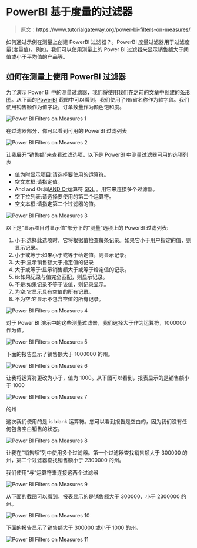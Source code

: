 # PowerBI 基于度量的过滤器

> 原文：<https://www.tutorialgateway.org/power-bi-filters-on-measures/>

如何通过示例在测量上创建 PowerBI 过滤器？。PowerBI 度量过滤器用于过滤度量(度量值)。例如，我们可以使用测量上的 Power BI 过滤器来显示销售额大于阈值或小于平均值的产品等。

## 如何在测量上使用 PowerBI 过滤器

为了演示 Power BI 中的测量过滤器，我们将使用我们在之前的文章中创建的[条形图](https://www.tutorialgateway.org/power-bi-bar-chart/)。从下面的[PowerBI](https://www.tutorialgateway.org/power-bi-tutorial/) 截图中可以看到，我们使用了州/省名称作为轴字段。我们使用销售额作为值字段，订单数量作为颜色饱和度。

![Power BI Filters on Measures 1](img/ddeec35b4359ffd24d4bb14f3af92493.png)

在过滤器部分，你可以看到可用的 PowerBI 过滤列表

![Power BI Filters on Measures 2](img/a047f603ec09cfee74100952fc022293.png)

让我展开“销售额”来查看过滤选项。以下是 PowerBI 中测量过滤器可用的选项列表

*   值为时显示项目:请选择要使用的运算符。
*   空文本框:请指定值。
*   And and Or:同[AND Or](https://www.tutorialgateway.org/sql-and-or-operators/)运算符 [SQL](https://www.tutorialgateway.org/sql/) 。用它来连接多个过滤器。
*   空下拉列表:请选择要使用的第二个运算符。
*   空文本框:请指定第二个过滤器的值。

![Power BI Filters on Measures 3](img/feb106e6736e24b742fe7a9b7e7f8cdf.png)

以下是“显示项目时显示值”部分下的“测量”选项上的 PowerBI 过滤列表:

1.  小于:选择此选项时，它将根据值检查每条记录。如果它小于用户指定的值，则显示记录。
2.  小于或等于:如果小于或等于给定值，则显示记录。
3.  大于:显示销售额大于指定值的记录
4.  大于或等于:显示销售额大于或等于给定值的记录。
5.  is:如果记录与值完全匹配，则显示记录。
6.  不是:如果记录不等于该值，则记录显示。
7.  为空:它显示具有空值的所有记录。
8.  不为空:它显示不包含空值的所有记录。

![Power BI Filters on Measures 4](img/9bbfdb28288debfe8fcf4e5474ce147f.png)

对于 Power BI 演示中的这些测量过滤器，我们选择大于作为运算符，1000000 作为值。

![Power BI Filters on Measures 5](img/c61e6bd79587ed2d5fd622b0aa82279b.png)

下面的报告显示了销售额大于 1000000 的州。

![Power BI Filters on Measures 6](img/d1d973c59318491f67ce396d775821a4.png)

让我将运算符更改为小于，值为 1000。从下图可以看到，报表显示的是销售额小于 1000

![Power BI Filters on Measures 7](img/51d5a1c074851ebbc2574828da07fe7b.png)

的州

这次我们使用的是 is blank 运算符。您可以看到报告是空白的，因为我们没有任何包含空白销售的状态。

![Power BI Filters on Measures 8](img/03b9e12964235164c606f31e3fbb9e2d.png)

让我在“销售额”列中使用多个过滤器。第一个过滤器查找销售额大于 300000 的州，第二个过滤器查找销售额小于 2300000 的州。

我们使用“与”运算符来连接这两个过滤器

![Power BI Filters on Measures 9](img/20f9d048cd9cbce0c7832ef95ec5978b.png)

从下面的截图可以看到，报表显示的是销售额大于 300000、小于 2300000 的州。

![Power BI Filters on Measures 10](img/f0dadbca70e0862b2d27f85356d748f8.png)

下面的报告显示了销售额大于 300000 或小于 1000 的州。

![Power BI Filters on Measures 11](img/7a91d390c9113b110de0fbeb486103ab.png)